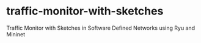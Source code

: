 # traffic-monitor-with-sketches
Traffic Monitor with Sketches in Software Defined Networks using Ryu and Mininet
